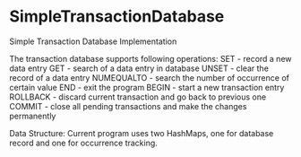 SimpleTransactionDatabase
=========================

Simple Transaction Database Implementation

The transaction database supports following operations:
  SET - record a new data entry
  GET - search of a data entry in database
  UNSET - clear the record of a data entry
  NUMEQUALTO - search the number of occurrence of certain value
 	END - exit the program
 	BEGIN - start a new transaction entry
 	ROLLBACK - discard current transaction and go back to previous one
 	COMMIT - close all pending transactions and make the changes permanently 
 	
Data Structure:
  Current program uses two HashMaps, one for database record and one for occurrence tracking.
